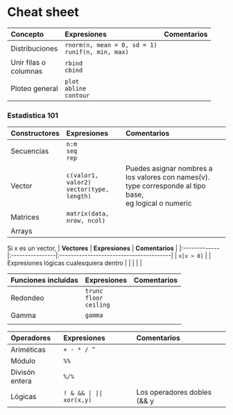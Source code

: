 <!-- LTeX: language=es -->
# Cheat sheet

| **Concepto**                | **Expresiones**                                        | **Comentarios** |
|:----------------------------|:-------------------------------------------------------|:----------------|
| Distribuciones              | `rnorm(n, mean = 0, sd = 1)`</br> `runif(n, min, max)` |                 |
| Unir filas o </br> columnas | `rbind` </br> `cbind`                                  |                 |
| Ploteo general              | `plot`</br> `abline` </br> `contour`                   |                 |
### Estadistica 101

| **Constructores** | **Expresiones**                                   | **Comentarios**                                                                                             |
|:------------------|:--------------------------------------------------|:------------------------------------------------------------------------------------------------------------|
| Secuencias        | `n:m` </br> `seq` </br> `rep`                     |                                                                                                             |
| Vector            | `c(valor1,  valor2)` </br> `vector(type, length)` | Puedes asignar nombres a los valores con names(v). type corresponde al tipo base,</br> eg logical o numeric |
| Matrices          | `matrix(data, nrow, ncol)`                        |                                                                                                             |
| Arrays            |                                                   |                                                                                                             |

Si x es un vector,
| **Vectores** | **Expresiones** | **Comentarios**                         |
|:-------------|:----------------|:----------------------------------------|
| `x[x > 0]`   |                 | Expresiones lógicas cualesquiera dentro |
|              |                 |                                         |

| **Funciones incluidas** | **Expresiones**                       | **Comentarios** |
|:------------------------|:--------------------------------------|:----------------|
| Redondeo                | `trunc` </br> `floor` </br> `ceiling` |                 |
| Gamma                   | `gamma`                               |                 |
|                         |                                       |                 |



| **Operadores** | **Expresiones** | **Comentarios** |
|:---------------|:----------------|:----------------|
| Ariméticas     | `+ - * / ^`     |                 |
| Módulo         | `%%`            |                 |
| Divisón entera | `%/%`           |                 |
| Lógicas        | ```! & && \| \|\| xor(x,y)``` | Los operadores dobles (&& y ||) cortocircuitan. </br> Los simples funcionan vectorialmente elemento a elemento |
